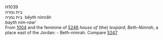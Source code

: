 H1039  
בּית נמרה  
בֵּיתּ נִמרָה ‎ bêyth nimrâh  
*bayth* *nim-raw‘*  
From [1004](h1004) and the feminine of [5246](h5246) *house* *of* (the)
*leopard*; *Beth-Nimrah*, a place east of the Jordan: - Beth-nimrah.
Compare [5247](h5247)  
